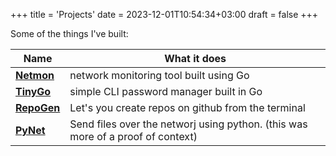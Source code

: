 +++
title = 'Projects'
date  = 2023-12-01T10:54:34+03:00
draft = false
+++


Some of the things I've built:

| Name                                               | What it does                                                                    |
| ---                                                | ---                                                                             |
| **[Netmon](https://github.com/musaubrian/netmon)** | network monitoring tool built using Go                                          |
| **[TinyGo](https://github.com/musaubrian/tinygo)** | simple CLI password manager built in Go                                         |
| **[RepoGen](https://github.com/musaubrian/rgn)**   | Let's you create repos on github from the terminal                              |
| **[PyNet](https://github.com/musaubrian/pynet)**   | Send files over the networj using python. (this was more of a proof of context) |
